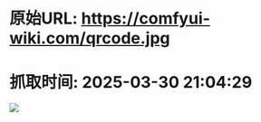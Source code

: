 # 原始URL: https://comfyui-wiki.com/qrcode.jpg

# 抓取时间: 2025-03-30 21:04:29

![](https://comfyui-wiki.com/qrcode.jpg)
